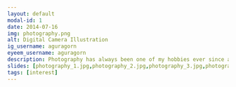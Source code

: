 ```yaml
---
layout: default
modal-id: 1
date: 2014-07-16
img: photography.png
alt: Digital Camera Illustration
ig_username: aguragorn
eyeem_username: aguragorn
description: Photography has always been one of my hobbies ever since attending a photography seminar once. I've honed my skills in this area through the years. I consider photography as a challenge, a passion, and an outlet to showcase the beauty that I can see in the world around me.
slides: [photography_1.jpg,photography_2.jpg,photography_3.jpg,photography_4.jpg,photography_5.jpg,photography_6.jpg]
tags: [interest]
---
```

